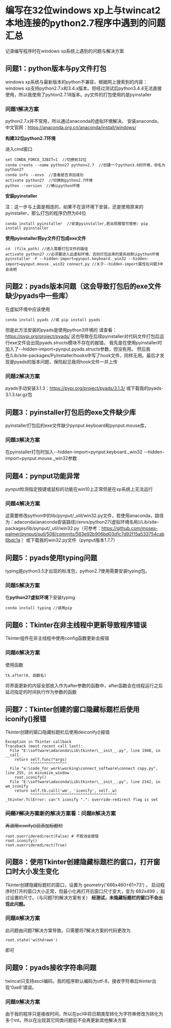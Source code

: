 # 编写在32位windows xp上与twincat2本地连接的python2.7程序中遇到的问题汇总
记录编写程序时在windows xp系统上遇到的问题与解决方案

## 问题1：python版本与py文件打包
windows xp系统与最新版本的python不兼容，根据网上搜索到的内容：windows xp支持python2.7.x和3.4.x版本。但经过测试后python3.4.4无法直接使用，所以我使用了pyhton2.7.18版本。py文件的打包使用的是pyinstaller
### 问题1解决方案
python2.7.x并不常用，所以通过anaconda的虚拟环境解决。
安装anaconda，中文官网：https://anaconda.org.cn/anaconda/install/windows/

**构建32位python2.7环境**

进入cmd窗口
```
set CONDA_FORCE_32BIT=1  //切换到32位
conda create --name python27 python=2.7  //创建一个python3.6的环境，命名为python27
conda info --envs  //查看是否添加成功
activate python27  //切换到python2.7环境
python --version  //确认python环境
```
**安装pyinstaller**

注：这一步与上面是相连的，如果不在该环境下安装，还是使用原来的pyinstaller，那么打包的程序仍然为64位
```
conda install pyinstaller  //安装pyinstaller,若出现报错可使用: pip install pyinstaller
```
**使用pyinstaller将py文件打包成exe文件**

```
cd  (file_path) //进入需要打包文件的路径
activate python27 //必须要进入此虚拟环境，否则打包出来的是系统默认python环境
pyinstaller -F --hidden-import=pynput.keyboard._win32 --hidden-import=pynput.mouse._win32 connect.py //关于--hidden-import属性在问题3中会说明
```

## 问题2：pyads版本问题（这会导致打包后的exe文件缺少pyads中一些库）
在虚拟环境中应该使用
```
conda install pyads //或 pip install pyads
```
但是此方法安装的pyads是使用python3环境的   请查看：https://pypi.org/project/pyads/ 这也导致在后续pyinstaller对代码文件打包后运行exe文件会出现pyads.structs模块不存在的报错。
我先是在使用pyinstaller时加入了--hidden-import=pynput.pyads.structs参数，但没有用。
然后我在/Lib/site-packages/PyInstaller/hooks中写了hook文件，同样无用。最后才发现是pyads的版本问题，保险起见我将hook文件一并上传
### 问题2解决方案
pyads手动安装3.1.3：https://pypi.org/project/pyads/3.1.3/ 或下载我的pyads-3.1.3.tar.gz包

## 问题3：pyinstaller打包后的exe文件缺少库
pyinstaller打包后的exe文件缺少pynput.keyboard和pynput.mouse库，
### 问题3解决方案
在pyinstaller打包时加入--hidden-import=pynput.keyboard._win32 --hidden-import=pynput.mouse._win32参数

## 问题4：pynput功能异常
pynput检测指定按键或鼠标的功能在win10上正常但是在xp系统上无法运行
### 问题4解决方案
这需要修改python中的lib/pynput/_util/win32.py文件，若使用anaconda，路径为：adaconda(anaconda安装路径)/envs/python27(虚拟环境名称)/Lib/site-packages/lib/pynput/_util/win32.py（可参考：https://github.com/moses-palmer/pynput/pull/508/commits/563e92b906bd03d1c7d92f15a533754cab6bdc1a ）或下载我的win32.py文件（pynput版本1.7.7）

## 问题5：pyads使用typing问题
typing是python3.5才出现的标准包，python2.7使用需要安装typing包。
### 问题5解决方案
在**python27虚拟环境**下安装typing
```
conda install typing //或用pip
```

## 问题6：Tkinter在非主线程中更新导致程序错误
Tkinter组件在非主线程中使用config函数更新会报错
### 问题6解决方案
使用函数
```
tk.after(0, 函数名)
```
将界面更新的内容全部放入作为after参数的函数中，after函数会在线程运行之后延迟指定的时间执行作为参数的函数

## 问题7：Tkinter创建的窗口隐藏标题栏后使用iconify()报错
Tkinter创建的窗口隐藏标题栏后使用deiconify()报错
```
Exception in Tkinter callback
Traceback (most recent call last):
  File "E:\software\adaconda\Lib\tkinter\__init__.py", line 1948, in __call__
    return self.func(*args)
           ^^^^^^^^^^^^^^^^
  File "e:\code_for_work\working\connect_software\connect copy.py", line 255, in minimize_window
    root.iconify()
  File "E:\software\adaconda\Lib\tkinter\__init__.py", line 2142, in wm_iconify
    return self.tk.call('wm', 'iconify', self._w)
           ^^^^^^^^^^^^^^^^^^^^^^^^^^^^^^^^^^^^^^
_tkinter.TclError: can't iconify ".": override-redirect flag is set
```
### ~~问题7解决方案~~新的解决方案看：问题8解决方案
~~再调用iconify()前添加标题栏~~
```
root.overrideredirect(False) # 不取消会报错
root.iconify()    
root.overrideredirect(True) 
```

## 问题8：使用Tkinter创建隐藏标题栏的窗口，打开窗口时大小发生变化
Tkinter创建隐藏标题栏的窗口，设置为 geometry('666x460+61+73') 。 启动程序时打开的窗口大小正常，但最小化再打开后窗口尺寸变大，变为 682x499 ，超过设置的尺寸。（与问题7的解决方案有关）
**经测试，未隐藏标题栏的窗口不会出现此问题。**
### 问题8解决方案
此问题由问题7解决方案导致。只需要将7解决方案的代码更改为
```
root.state('withdrawn')
```
即可

## 问题9：pyads接收字符串问题
twincat只支持ascii编码，我的程序默认编码为utf-8，接收字符串后tkinter出现'0xe8'错误。
### 问题9解决方案
由于我的程序只是接收时间，所以在pcl中将日期类型转化为字符串修改为转化为多个int。所以在出现其它同类问题前不会再更新其他解决方案
